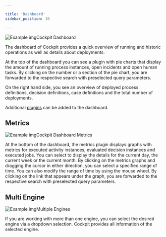 ```yaml
---

title: 'Dashboard'
sidebar_position: 10

---
```


![Example img](./img/dashboard.png)Cockpit Dashboard

The dashboard of Cockpit provides a quick overview of running and historic operations as well as details about deployments.

At the top of the dashboard you can see a plugin with pie charts that display the amount of running process instances, open incidents and open human tasks.
By clicking on the number or a section of the pie chart, you are forwarded to the respective search with preselected query parameters.

On the right hand side, you see an overview of deployed process definitions, decision definitions, case definitions and the total number of deployments.

Additional [plugins](../cockpit/extend/plugins.md) can be added to the dashboard.

## Metrics

![Example img](./img/dashboard-metrics.png)Cockpit Dashboard Metrics

At the bottom of the dashboard, the metrics plugin displays graphs with metrics for executed activity instances, evaluated decision instances and executed jobs.
You can select to display the details for the current day, the current week or the current month. By clicking on the metrics graphs and dragging the cursor
in either direction, you can select a specified range of time. You can also modify the range of time by using the mouse wheel. By clicking on the link that
appears under the graph, you are forwarded to the respective search with preselected query parameters.


## Multi Engine

![Example img](./img/cockpit-multi-engine.png)Multiple Engines

If you are working with more than one engine, you can select the desired engine via a dropdown selection. Cockpit provides all information of the selected engine.
